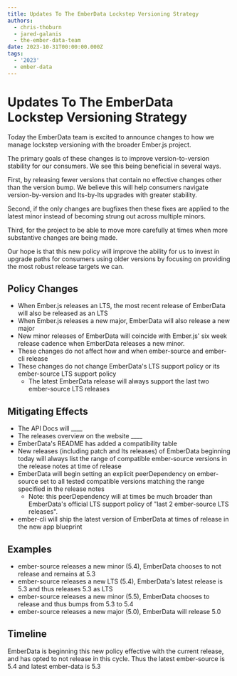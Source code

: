 ```yaml
---
title: Updates To The EmberData Lockstep Versioning Strategy
authors:
  - chris-thoburn
  - jared-galanis
  - the-ember-data-team
date: 2023-10-31T00:00:00.000Z
tags:
  - '2023'
  - ember-data
---
```


# Updates To The EmberData Lockstep Versioning Strategy

Today the EmberData team is excited to announce changes to how we manage lockstep
versioning with the broader Ember.js project.

The primary goals of these changes is to improve version-to-version stability for our consumers. We see this being beneficial in several ways.

First, by releasing fewer versions that contain no effective changes other than the version bump. We believe this will help consumers navigate version-by-version and lts-by-lts upgrades with greater stability.

Second, if the only changes are bugfixes then these fixes are applied to the latest minor
instead of becoming strung out across multiple minors.

Third, for the project to be able to move more carefully at times when more substantive changes
are being made.

Our hope is that this new policy will improve the ability for us to invest in upgrade paths for
consumers using older versions by focusing on providing the most robust release targets we can.

## Policy Changes

- When Ember.js releases an LTS, the most recent release of EmberData will also be released as an LTS
- When Ember.js releases a new major, EmberData will also release a new major
- New minor releases of EmberData will coincide with Ember.js' six week release cadence when EmberData releases a new minor.
- These changes do not affect how and when ember-source and ember-cli release
- These changes do not change EmberData's LTS support policy or its ember-source LTS support policy
  - The latest EmberData release will always support the last two ember-source LTS releases

## Mitigating Effects

- The API Docs will \_\_\_\_
- The releases overview on the website \_\_\_\_
- EmberData's README has added a compatibility table
- New releases (including patch and lts releases) of EmberData beginning today will always list the range of compatible ember-source versions in the release notes at time of release
- EmberData will begin setting an explicit peerDependency on ember-source set to all tested compatible versions matching the range specified in the release notes
  - Note: this peerDependency will at times be much broader than EmberData's official LTS support policy of "last 2 ember-source LTS releases".
- ember-cli will ship the latest version of EmberData at times of release in the new app blueprint

## Examples

- ember-source releases a new minor (5.4), EmberData chooses to not release and remains at 5.3
- ember-source releases a new LTS (5.4), EmberData's latest release is 5.3 and thus releases 5.3 as LTS
- ember-source releases a new minor (5.5), EmberData chooses to release and thus bumps from 5.3 to 5.4
- ember-source releases a new major (5.0), EmberData will release 5.0

## Timeline

EmberData is beginning this new policy effective with the current release, and has opted to not
release in this cycle. Thus the latest ember-source is 5.4 and latest ember-data is 5.3
